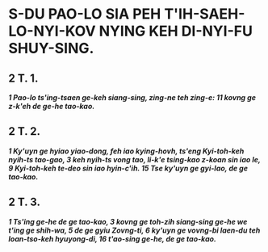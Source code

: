 # S-DU PAO-LO SIA PEH T'IH-SAEH-LO-NYI-KOV NYING KEH DI-NYI-FU SHUY-SING.

## 2 T. 1.

**_1 Pao-lo ts'ing-tsaen ge-keh siang-sing, zing-ne teh zing-e: 11 kovng ge z-k'eh de ge-he tao-kao._**

## 2 T. 2.

**_1 Ky'uyn ge hyiao yiao-dong, feh iao kying-hovh, ts'eng Kyi-toh-keh nyih-ts tao-gao, 3 keh nyih-ts vong tao, li-k'e tsing-kao z-koan sin iao le, 9 Kyi-toh-keh te-deo sin iao hyin-c'ih. 15 Tse ky'uyn ge gyi-lao, de ge tao-kao._**

## 2 T. 3.

**_1 Ts'ing ge-he de ge tao-kao, 3 kovng ge toh-zih siang-sing ge-he we t'ing ge shih-wa, 5 de ge gyiu Zovng-ti, 6 ky'uyn ge vovng-bi laen-du teh loan-tso-keh hyuyong-di, 16 t'ao-sing ge-he, de ge tao-kao._**















